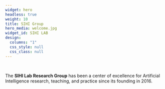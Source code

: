 ```yaml
---
widget: hero
headless: true
weight: 10
title: SIHI Group
hero_media: welcome.jpg
widget_id: SIHI LAB
design:
  columns: "1"
  css_style: null
  css_class: null
---
```

<br>

The **SIHI Lab Research Group** has been a center of excellence for Artificial Intelligence research, teaching, and practice since its founding in 2016.